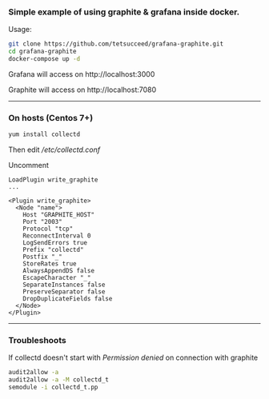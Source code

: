 ### Simple example of using graphite & grafana inside docker.

Usage:

```sh
git clone https://github.com/tetsucceed/grafana-graphite.git
cd grafana-graphite
docker-compose up -d
```

Grafana will access on http://localhost:3000

Graphite will access on http://localhost:7080

---

### On hosts (Centos 7+)

```sh
yum install collectd
```

Then edit */etc/collectd.conf*

Uncomment
```
LoadPlugin write_graphite
...

<Plugin write_graphite>
  <Node "name">
    Host "GRAPHITE_HOST"
    Port "2003"
    Protocol "tcp"
    ReconnectInterval 0
    LogSendErrors true
    Prefix "collectd"
    Postfix "_"
    StoreRates true
    AlwaysAppendDS false
    EscapeCharacter "_"
    SeparateInstances false
    PreserveSeparator false
    DropDuplicateFields false
  </Node>
</Plugin>

```
---

### Troubleshoots

If collectd doesn't start with *Permission denied* on connection with graphite

```sh
audit2allow -a
audit2allow -a -M collectd_t
semodule -i collectd_t.pp
```
